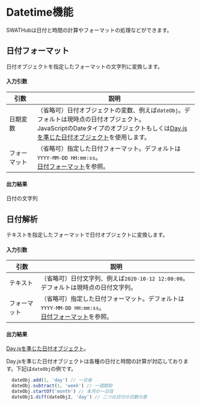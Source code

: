 Datetime機能
===

SWATHubは日付と時間の計算やフォーマットの処理などができます。

日付フォーマット
---

日付オブジェクトを指定したフォーマットの文字列に変換します。

#### 入力引数
| 引数 | 説明
| ---- | ----
| 日期変数   | （省略可）日付オブジェクトの変数、例えば`dateObj`。デフォルトは現時点の日付オブジェクト。<br>JavaScriptのDateタイプのオブジェクトもしくは[Day.jsを準じた日付オブジェクト](https://github.com/iamkun/dayjs/)を使用します。
| フォーマット | （省略可）指定した日付フォーマット。デフォルトは`YYYY-MM-DD HH:mm:ss`。<br>[日付フォーマット](https://day.js.org/docs/en/display/format)を参照。

#### 出力結果
日付の文字列

日付解析
---

テキストを指定したフォーマットで日付オブジェクトに変換します。

#### 入力引数
| 引数 | 説明
| ---- | ----
| テキスト　| （省略可）日付文字列、例えば`2020-10-12 12:00:00`。デフォルトは現時点の日付文字列。
| フォーマット | （省略可）指定した日付フォーマット。デフォルトは`YYYY-MM-DD HH:mm:ss`。<br>[日付フォーマット](https://day.js.org/docs/en/display/format)を参照。

#### 出力結果
[Day.jsを準じた日付オブジェクト](https://github.com/iamkun/dayjs/)。

Day.jsを準じた日付オブジェクトは各種の日付と時間の計算が対応しております。下記は`dateObj`の例です。

```javascript
  dateObj.add(1, 'day') // 一日後
  dateObj.subtract(1, 'week') // 一週間前
  dateObj.startOf('month') // 本月の一日目
  dateObj1.diff(dateObj2, 'day') // 二つの日付の日数の差
```